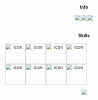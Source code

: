 <div align=center>
  <h4>Info</h4>
</div>

<div align=center>
  <a href="https://velog.io/@plutoin">
    <img src="https://img.shields.io/badge/Velog-%2320C997.svg?style=flat-square&logo=velog&logoColor=white">
  </a>
  <a href="www.linkedin.com/in/soyeon-jang-p1uto">
    <img src="https://img.shields.io/badge/LinkedIn-%230A66C2.svg?style=flat-square&logo=linkedin&logoColor=white">
  </a>
  <a href="https://watchusrise.notion.site/PORTFOLIO-67d77007ff9646b1a88ecc8c558c5923">
    <img src="https://img.shields.io/badge/Portfolio-%23000000.svg?style=flat-square&logo=notion&logoColor=white">
  </a>

</div>

<br/>

<div align=center>
  <h4>Skills</h4>
</div>


<div align=center style="display: flex; align-items: flex-start;">
  <img src="https://techstack-generator.vercel.app/js-icon.svg" alt="icon" width="65" height="65" />
  <img src="https://techstack-generator.vercel.app/react-icon.svg" alt="icon" width="65" height="65" />
  <img src="https://techstack-generator.vercel.app/sass-icon.svg" alt="icon" width="65" height="65" />
  <img src="https://techstack-generator.vercel.app/webpack-icon.svg" alt="icon" width="65" height="65" />
</div>

<div align=center style="display: flex; align-items: flex-start;">
  <img src="https://techstack-generator.vercel.app/eslint-icon.svg" alt="icon" width="65" height="65" />
  <img src="https://techstack-generator.vercel.app/jest-icon.svg" alt="icon" width="65" height="65" />
  <img src="https://techstack-generator.vercel.app/prettier-icon.svg" alt="icon" width="65" height="65" />
  <img src="https://techstack-generator.vercel.app/github-icon.svg" alt="icon" width="65" height="65" />
</div>

<br/>

<div align=center>
 <a href="https://hits.seeyoufarm.com">
  <img src="https://hits.seeyoufarm.com/api/count/incr/badge.svg?url=https%3A%2F%2Fgithub.com%2Fplutoin&count_bg=%2389B3CB&title_bg=%23555555&icon=&icon_color=%23E7E7E7&title=hits&edge_flat=false"/>
 </a>
</div>
